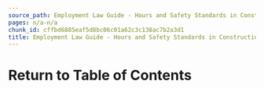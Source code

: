 ```yaml
---
source_path: Employment Law Guide - Hours and Safety Standards in Construction Contracts.md
pages: n/a-n/a
chunk_id: cffbd6885eaf5d8bc06c01a62c3c138ac7b2a3d1
title: Employment Law Guide - Hours and Safety Standards in Construction Contracts
---
```

# Return to Table of Contents
